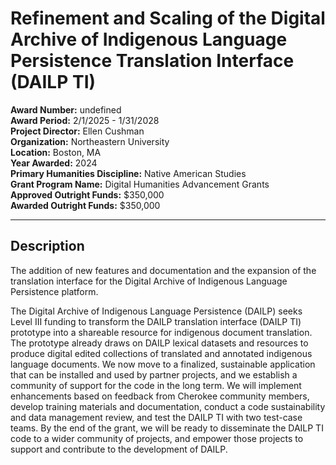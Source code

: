 
# Refinement and Scaling of the Digital Archive of Indigenous Language Persistence Translation Interface (DAILP TI)

**Award Number:** undefined  
**Award Period:** 2/1/2025 - 1/31/2028  
**Project Director:** Ellen  Cushman  
**Organization:** Northeastern University  
**Location:** Boston, MA  
**Year Awarded:** 2024  
**Primary Humanities Discipline:** Native American Studies  
**Grant Program Name:** Digital Humanities Advancement Grants  
**Approved Outright Funds:** $350,000  
**Awarded Outright Funds:** $350,000  

---

## Description

<p>The addition of new features and documentation and the expansion of the translation interface for the Digital Archive of Indigenous Language Persistence platform.   </p>
<p>The Digital Archive of Indigenous Language Persistence (DAILP) seeks Level III funding to transform the DAILP translation interface (DAILP TI) prototype into a shareable resource for indigenous document translation. The prototype already draws on DAILP lexical datasets and resources to produce digital edited collections of translated and annotated indigenous language documents. We now move to a finalized, sustainable application that can be installed and used by partner projects, and we establish a community of support for the code in the long term. We will implement enhancements based on feedback from Cherokee community members, develop training materials and documentation, conduct a code sustainability and data management review, and test the DAILP TI with two test-case teams. By the end of the grant, we will be ready to disseminate the DAILP TI code to a wider community of projects, and empower those projects to support and contribute to the development of DAILP.</p>
